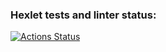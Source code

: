 ### Hexlet tests and linter status:
[![Actions Status](https://github.com/rarcarys/java-project-61/actions/workflows/hexlet-check.yml/badge.svg)](https://github.com/rarcarys/java-project-61/actions)